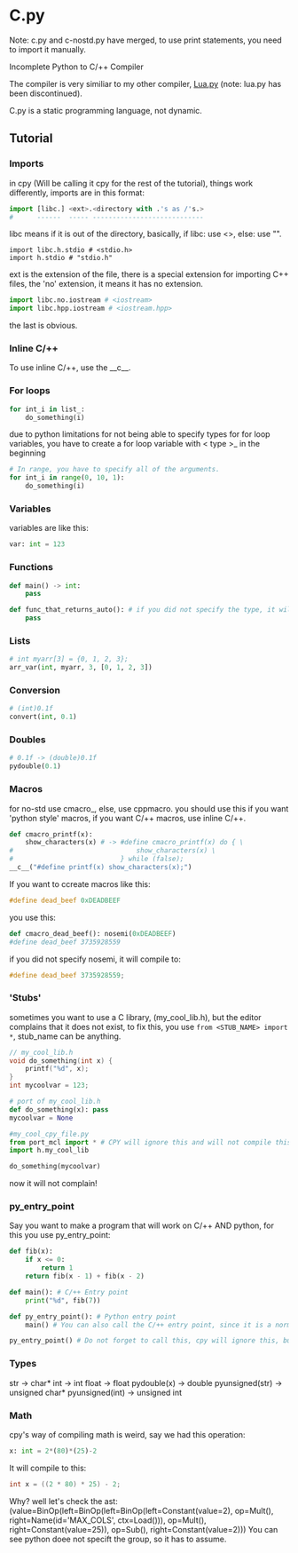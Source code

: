 # C.py
Note: c.py and c-nostd.py have merged, to use print statements, you need to import it manually.

Incomplete Python to C/++ Compiler

The compiler is very similiar to my other compiler, [Lua.py](https://github.com/Fxomt-III/Lua.py) (note: lua.py has been discontinued).

C.py is a static programming language, not dynamic.

## Tutorial
### Imports
in cpy (Will be calling it cpy for the rest of the tutorial), things work differently,
imports are in this format:
```python
import [libc.] <ext>.<directory with .'s as /'s.>
#      ------  ----- ----------------------------
```
libc means if it is out of the directory,
basically, if libc: use <>, else: use "".
```
import libc.h.stdio # <stdio.h>
import h.stdio # "stdio.h"
```
ext is the extension of the file, there is a special extension for importing C++ files,
the 'no' extension, it means it has no extension.
```python
import libc.no.iostream # <iostream>
import libc.hpp.iostream # <iostream.hpp>
```

the last is obvious.
### Inline C/++
To use inline C/++, use the \_\_c\_\_.
### For loops
```python
for int_i in list_:
    do_something(i)
```
due to python limitations for not being able to specify types for for loop variables,
you have to create a for loop variable with < type >_ in the beginning
```python
# In range, you have to specify all of the arguments.
for int_i in range(0, 10, 1):
    do_something(i)
```
### Variables
variables are like this:
```python
var: int = 123
```
### Functions
```python
def main() -> int:
    pass

def func_that_returns_auto(): # if you did not specify the type, it will default to 'auto'.
    pass
```

### Lists
```python
# int myarr[3] = {0, 1, 2, 3};
arr_var(int, myarr, 3, [0, 1, 2, 3])
```

### Conversion
```python
# (int)0.1f
convert(int, 0.1)
```

### Doubles
```python
# 0.1f -> (double)0.1f
pydouble(0.1)
```

### Macros
for no-std use cmacro_, else, use cppmacro.
you should use this if you want 'python style' macros,
if you want C/++ macros, use inline C/++.
```python
def cmacro_printf(x):
    show_characters(x) # -> #define cmacro_printf(x) do { \ 
#                               show_characters(x) \
#                           } while (false);
__c__("#define printf(x) show_characters(x);")
```
If you want to ccreate macros like this:
```cpp
#define dead_beef 0xDEADBEEF
```
you use this:
```python
def cmacro_dead_beef(): nosemi(0xDEADBEEF)
#define dead_beef 3735928559
```
if you did not specify nosemi, it will compile to:
```cpp
#define dead_beef 3735928559;
```

### 'Stubs'
sometimes you want to use a C library, (my_cool_lib.h), but the editor complains that it does not exist,
to fix this, you use ```from <STUB_NAME> import *```, stub_name can be anything.

```cpp
// my_cool_lib.h
void do_something(int x) {
    printf("%d", x);
}
int mycoolvar = 123;
```
```py
# port of my_cool_lib.h
def do_something(x): pass
mycoolvar = None
```
```py
#my_cool_cpy_file.py
from port_mcl import * # CPY will ignore this and will not compile this
import h.my_cool_lib

do_something(mycoolvar)
```
now it will not complain!

### py_entry_point
Say you want to make a program that will work on C/++ AND python,
for this you use py_entry_point:
```python
def fib(x):
    if x <= 0:
        return 1
    return fib(x - 1) + fib(x - 2)

def main(): # C/++ Entry point
    print("%d", fib(7))

def py_entry_point(): # Python entry point
    main() # You can also call the C/++ entry point, since it is a normal python function

py_entry_point() # Do not forget to call this, cpy will ignore this, but python will not.
```
### Types
str             -> char*
int             -> int
float           -> float
pydouble(x)     -> double
pyunsigned(str) -> unsigned char*
pyunsigned(int) -> unsigned int

### Math
cpy's way of compiling math is weird, say we had this operation:
```py
x: int = 2*(80)*(25)-2
```
It will compile to this:
```c
int x = ((2 * 80) * 25) - 2;
```
Why? well let's check the ast:
(value=BinOp(left=BinOp(left=BinOp(left=Constant(value=2), op=Mult(), right=Name(id='MAX_COLS', ctx=Load())), op=Mult(), right=Constant(value=25)), op=Sub(), right=Constant(value=2)))
You can see python doee not specift the group, so it has to assume.